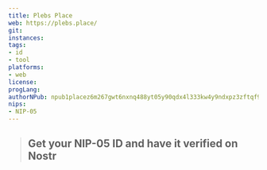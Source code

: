 ```yaml
---
title: Plebs Place 
web: https://plebs.place/
git: 
instances:
tags:
- id
- tool
platforms:
- web
license:
progLang:
authorNPub: npub1placez6m267gwt6nxnq488yt05y90qdx4l333kw4y9ndxpz3zftqf9tsd8 
nips:
- NIP-05
---
```


> ## Get your NIP-05 ID and have it verified on Nostr